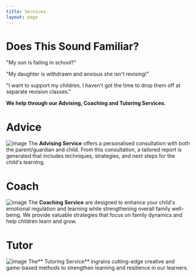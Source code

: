 ```yaml
---
title: Services
layout: page
---
```


# Does This Sound Familiar?


"My son is failing in school?"

"My daughter is withdrawn and anxious she isn't revising!" 

"I want to support my children, I haven't got the time to drop them off at separate revision classes."
 
**We help through our Advising, Coaching and Tutoring Services.**

# Advice
![image](https://NavWeb.b-cdn.net/1771.jpg)
The **Advising Service** offers a personalised consultation with both the parent/guardian and child. From this consultation, a tailored report is generated that includes techniques, strategies, and next steps for the child's learning.

# Coach 
![image](https://NavWeb.b-cdn.net/1728.jpg)
The **Coaching Service** are designed to enhance your child's emotional regulation and learning while strengthening overall family well-being. We provide valuable strategies that focus on family dynamics and help children learn and grow.

# Tutor 
![image](https://NavWeb.b-cdn.net/1757.jpg)
The** Tutoring Service** ingrains cutting-edge creative and game-based methods to strengthen learning and resilience in our learners.

 

